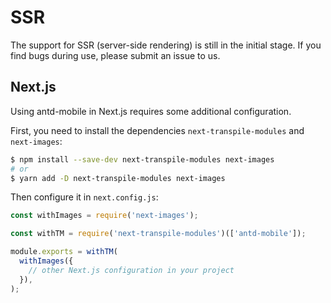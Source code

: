 # SSR

The support for SSR (server-side rendering) is still in the initial stage. If you find bugs during use, please submit an issue to us.

## Next.js

Using antd-mobile in Next.js requires some additional configuration.

First, you need to install the dependencies `next-transpile-modules` and `next-images`:

```bash
$ npm install --save-dev next-transpile-modules next-images
# or
$ yarn add -D next-transpile-modules next-images
```

Then configure it in `next.config.js`:

```js
const withImages = require('next-images');

const withTM = require('next-transpile-modules')(['antd-mobile']);

module.exports = withTM(
  withImages({
    // other Next.js configuration in your project
  }),
);
```

